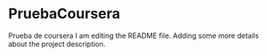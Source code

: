 # PruebaCoursera
Prueba de coursera
I am editing the README file. Adding some more details about the project description.
